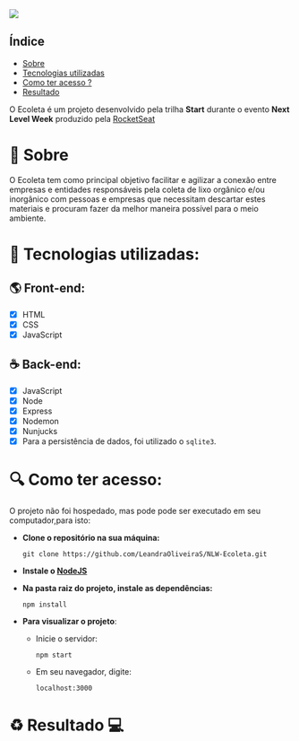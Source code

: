 <img src="https://raw.githubusercontent.com/LeandraOliveiraS/NLW-Ecoleta/a57c84b4b5d2f0c0a0025fc6014a371d8295c5e3/public/icones/logo.svg">

## Índice
- [Sobre](#Sobre)
- [Tecnologias utilizadas](#Tecnologias-utilizadas)
- [Como ter acesso ?](#Como-ter-acesso-?)
- [Resultado](#Resultado)

O Ecoleta é um projeto desenvolvido pela trilha **Start** durante o evento **Next Level Week** produzido pela [RocketSeat](https://rocketseat.com.br/)

# :bookmark: Sobre

O Ecoleta tem como principal objetivo facilitar e agilizar a conexão entre empresas e entidades responsáveis pela coleta de lixo orgânico e/ou inorgânico com pessoas e empresas que necessitam descartar estes materiais e procuram fazer da melhor maneira possível para o meio ambiente.

# :rocket: Tecnologias utilizadas:

## :earth_americas: Front-end:

- [X] HTML
- [X] CSS
- [X] JavaScript

## :coffee: Back-end:

- [X] JavaScript
- [X] Node
- [X] Express
- [X] Nodemon
- [X] Nunjucks
- [X] Para a persistência de dados, foi utilizado o `sqlite3`.

# :mag: Como ter acesso:

O projeto não foi hospedado, mas pode pode ser executado em seu computador,para isto:

- **Clone o repositório na sua máquina:**

  ```git clone https://github.com/LeandraOliveiraS/NLW-Ecoleta.git```

- **Instale o [NodeJS](https://nodejs.org/en/download/)**

- **Na pasta raiz do projeto, instale as dependências:**

  ```npm install```

- **Para visualizar o projeto**:
  -   Inicie o servidor:
  
      ```npm start```
  - Em seu navegador, digite:
  
    ```localhost:3000```
    
# :recycle: Resultado :computer:
